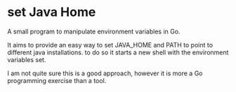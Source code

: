 set Java Home
=============

A small program to manipulate environment variables in Go.

It aims to provide an easy way to set JAVA_HOME and PATH to point to different java
installations. to do so it starts a new shell with the environment variables set.

I am not quite sure this is a good approach, however it is more a Go programming exercise
than a tool.